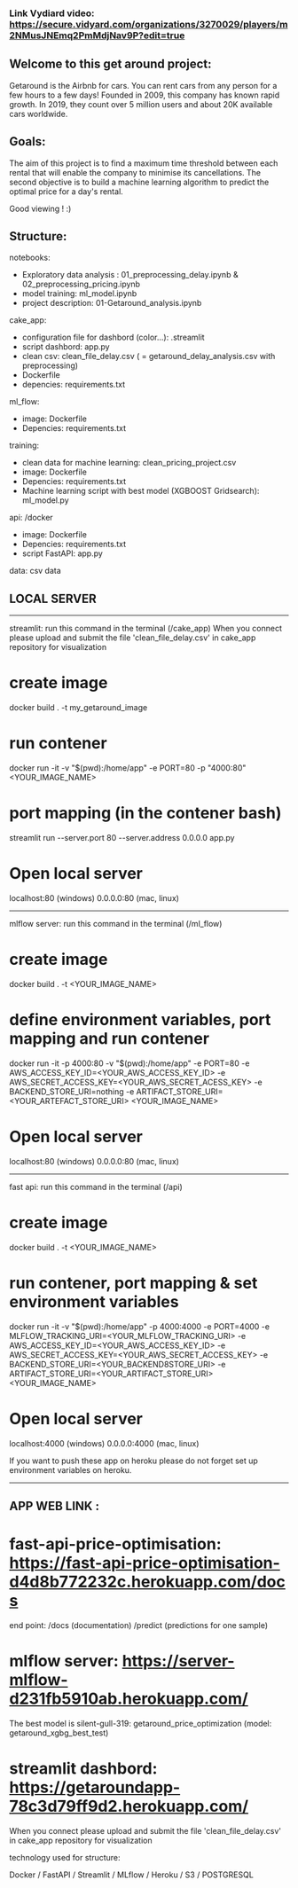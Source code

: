 
### Link Vydiard video: https://secure.vidyard.com/organizations/3270029/players/m2NMusJNEmq2PmMdjNav9P?edit=true



## Welcome to this get around project: 

Getaround is the Airbnb for cars. You can rent cars from any person for a few hours to a few days! Founded in 2009, this company has known rapid growth. In 2019, they count over 5 million users and about 20K available cars worldwide.


## Goals:

The aim of this project is to find a maximum time threshold between each rental that will enable the company to minimise its cancellations.
The second objective is to build a machine learning algorithm to predict the optimal price for a day's rental.

Good viewing ! :)

## Structure:

notebooks:
- Exploratory data analysis : 01_preprocessing_delay.ipynb & 02_preprocessing_pricing.ipynb
- model training: ml_model.ipynb
- project description: 01-Getaround_analysis.ipynb

cake_app:
- configuration file for dashbord (color...): .streamlit 
- script dashbord: app.py
- clean csv: clean_file_delay.csv ( = getaround_delay_analysis.csv with preprocessing)
- Dockerfile
- depencies: requirements.txt

ml_flow:
- image: Dockerfile
- Depencies: requirements.txt

training:
- clean data for machine learning: clean_pricing_project.csv
- image: Dockerfile
- Depencies: requirements.txt
- Machine learning script with best model (XGBOOST Gridsearch): ml_model.py

api:
/docker
- image: Dockerfile
- Depencies: requirements.txt
- script FastAPI: app.py

data: csv data




## LOCAL SERVER
-----------------------------------------------------------------------------------

streamlit:  run this command in the terminal (/cake_app)
When you connect please upload and submit the file 'clean_file_delay.csv' in cake_app repository for visualization

# create image
docker build . -t my_getaround_image      

# run contener
docker run -it -v "$(pwd):/home/app" -e PORT=80 -p "4000:80" <YOUR_IMAGE_NAME>     

# port mapping (in the contener bash)
streamlit run --server.port 80 --server.address 0.0.0.0 app.py    

# Open local server
localhost:80 (windows)
0.0.0.0:80 (mac, linux)

-----------------------------------------------------------------------------------------

mlflow server:  run this command in the terminal (/ml_flow)

# create image
docker build . -t <YOUR_IMAGE_NAME>

# define environment variables, port mapping and run contener
docker run -it -p 4000:80 -v "$(pwd):/home/app" -e PORT=80 -e AWS_ACCESS_KEY_ID=<YOUR_AWS_ACCESS_KEY_ID> -e AWS_SECRET_ACCESS_KEY=<YOUR_AWS_SECRET_ACESS_KEY> -e BACKEND_STORE_URI=nothing -e ARTIFACT_STORE_URI=<YOUR_ARTEFACT_STORE_URI> <YOUR_IMAGE_NAME>

# Open local server
localhost:80 (windows)
0.0.0.0:80 (mac, linux)

----------------------------------------------------------------------------------------------

fast api:    run this command in the terminal (/api)

# create image
docker build . -t <YOUR_IMAGE_NAME>

# run contener, port mapping & set environment variables
docker run -it -v "$(pwd):/home/app" -p 4000:4000 -e PORT=4000 -e MLFLOW_TRACKING_URI=<YOUR_MLFLOW_TRACKING_URI> -e AWS_ACCESS_KEY_ID=<YOUR_AWS_ACCESS_KEY_ID> -e AWS_SECRET_ACCESS_KEY=<YOUR_AWS_SECRET_ACCESS_KEY> -e BACKEND_STORE_URI=<YOUR_BACKEND8STORE_URI> -e ARTIFACT_STORE_URI=<YOUR_ARTIFACT_STORE_URI> <YOUR_IMAGE_NAME>

# Open local server
localhost:4000 (windows)
0.0.0.0:4000 (mac, linux)


If you want to push these app on heroku please do not forget set up environment variables on heroku.

----------------------------------------------------------------------------------------------------

## APP WEB LINK :

# fast-api-price-optimisation: https://fast-api-price-optimisation-d4d8b772232c.herokuapp.com/docs
end point: /docs (documentation)
           /predict (predictions for one sample)

# mlflow server: https://server-mlflow-d231fb5910ab.herokuapp.com/
The best model is silent-gull-319: getaround_price_optimization (model: getaround_xgbg_best_test)

# streamlit dashbord: https://getaroundapp-78c3d79ff9d2.herokuapp.com/
When you connect please upload and submit the file 'clean_file_delay.csv' in cake_app repository for visualization


technology used for structure:

Docker / FastAPI / Streamlit / MLflow / Heroku / S3 / POSTGRESQL